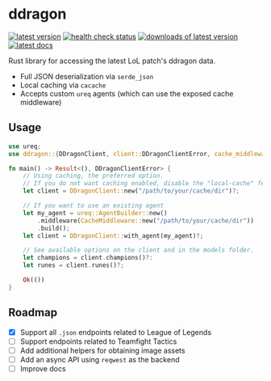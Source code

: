 # ddragon

[![latest version](https://img.shields.io/crates/v/ddragon?style=flat-square)](https://crates.io/crates/ddragon) [![health check status](https://img.shields.io/github/actions/workflow/status/kade-robertson/ddragon/health.yml?label=health&style=flat-square)](https://github.com/kade-robertson/ddragon/actions/workflows/health.yml) [![downloads of latest version](https://img.shields.io/crates/d/ddragon?style=flat-square)](https://crates.io/crates/ddragon) [![latest docs](https://img.shields.io/docsrs/ddragon?style=flat-square)](https://docs.rs/ddragon/latest/ddragon/)

Rust library for accessing the latest LoL patch's ddragon data.

- Full JSON deserialization via `serde_json`
- Local caching via `cacache`
- Accepts custom `ureq` agents (which can use the exposed cache middleware)

## Usage

```rust
use ureq;
use ddragon::{DDragonClient, client::DDragonClientError, cache_middleware::CacheMiddleware};

fn main() -> Result<(), DDragonClientError> {
    // Using caching, the preferred option.
    // If you do not want caching enabled, disable the "local-cache" feature.
    let client = DDragonClient::new("/path/to/your/cache/dir")?;

    // If you want to use an existing agent
    let my_agent = ureq::AgentBuilder::new()
        .middleware(CacheMiddleware::new("/path/to/your/cache/dir"))
        .build();
    let client = DDragonClient::with_agent(my_agent)?;

    // See available options on the client and in the models folder.
    let champions = client.champions()?:
    let runes = client.runes()?;

    Ok(())
}
```

## Roadmap

- [x] Support all `.json` endpoints related to League of Legends
- [ ] Support endpoints related to Teamfight Tactics
- [ ] Add additional helpers for obtaining image assets
- [ ] Add an async API using `reqwest` as the backend
- [ ] Improve docs

